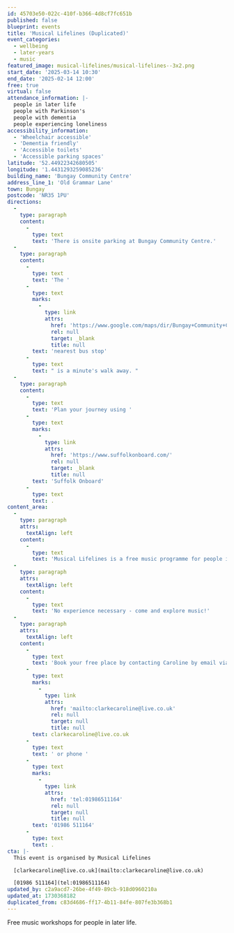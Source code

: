 ```yaml
---
id: 45703e50-022c-410f-b366-4d8cf7fc651b
published: false
blueprint: events
title: 'Musical Lifelines (Duplicated)'
event_categories:
  - wellbeing
  - later-years
  - music
featured_image: musical-lifelines/musical-lifelines--3x2.png
start_date: '2025-03-14 10:30'
end_date: '2025-02-14 12:00'
free: true
virtual: false
attendance_information: |-
  people in later life
  people with Parkinson's
  people with dementia
  people experiencing loneliness
accessibility_information:
  - 'Wheelchair accessible'
  - 'Dementia friendly'
  - 'Accessible toilets'
  - 'Accessible parking spaces'
latitude: '52.44922342680505'
longitude: '1.4431293259085236'
building_name: 'Bungay Community Centre'
address_line_1: 'Old Grammar Lane'
town: Bungay
postcode: 'NR35 1PU'
directions:
  -
    type: paragraph
    content:
      -
        type: text
        text: 'There is onsite parking at Bungay Community Centre.'
  -
    type: paragraph
    content:
      -
        type: text
        text: 'The '
      -
        type: text
        marks:
          -
            type: link
            attrs:
              href: 'https://www.google.com/maps/dir/Bungay+Community+Centre,+Old+Grammar+Lane,+Bungay/Old+Grammar+School+Lane,+Bungay+NR35+1PU/@52.4486283,1.4402836,17z/data=!3m1!4b1!4m14!4m13!1m5!1m1!1s0x47d9f171cfb3895d:0xf4a4b66a5ff54833!2m2!1d1.4431091!2d52.4490767!1m5!1m1!1s0x47d9f16581c0fafd:0x49355eb9d287c4e2!2m2!1d1.442896!2d52.448189!3e0?entry=ttu&g_ep=EgoyMDI0MTAyNy4wIKXMDSoASAFQAw%3D%3D'
              rel: null
              target: _blank
              title: null
        text: 'nearest bus stop'
      -
        type: text
        text: " is a minute's walk away. "
  -
    type: paragraph
    content:
      -
        type: text
        text: 'Plan your journey using '
      -
        type: text
        marks:
          -
            type: link
            attrs:
              href: 'https://www.suffolkonboard.com/'
              rel: null
              target: _blank
              title: null
        text: 'Suffolk Onboard'
      -
        type: text
        text: .
content_area:
  -
    type: paragraph
    attrs:
      textAlign: left
    content:
      -
        type: text
        text: 'Musical Lifelines is a free music programme for people in later life, especially those living with dementia, Parkinson’s or loneliness. Carers are welcome, too.'
  -
    type: paragraph
    attrs:
      textAlign: left
    content:
      -
        type: text
        text: 'No experience necessary - come and explore music!'
  -
    type: paragraph
    attrs:
      textAlign: left
    content:
      -
        type: text
        text: 'Book your free place by contacting Caroline by email via '
      -
        type: text
        marks:
          -
            type: link
            attrs:
              href: 'mailto:clarkecaroline@live.co.uk'
              rel: null
              target: null
              title: null
        text: clarkecaroline@live.co.uk
      -
        type: text
        text: ' or phone '
      -
        type: text
        marks:
          -
            type: link
            attrs:
              href: 'tel:01986511164'
              rel: null
              target: null
              title: null
        text: '01986 511164'
      -
        type: text
        text: .
cta: |-
  This event is organised by Musical Lifelines

  [clarkecaroline@live.co.uk](mailto:clarkecaroline@live.co.uk)

  [01986 511164](tel:01986511164)
updated_by: c2a9acd7-26be-4f49-89cb-918d0960210a
updated_at: 1730368182
duplicated_from: c83d4686-ff17-4b11-84fe-807fe3b368b1
---
```

Free music workshops for people in later life.